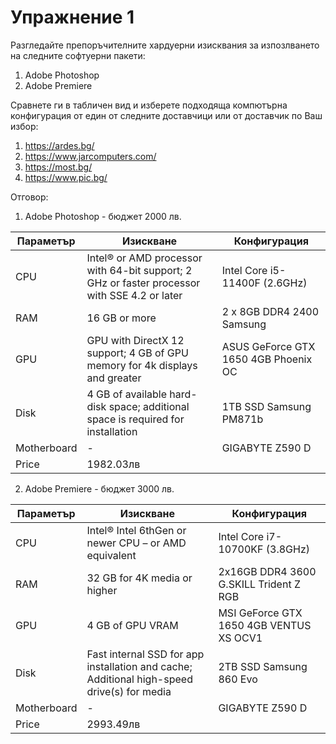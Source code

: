 # Упражнение 1 

Разгледайте препоръчителните хардуерни изисквания за изпозлването на следните софтуерни пакети:
1. Adobe Photoshop 
2. Adobe Premiere

Сравнете ги в табличен вид и изберете подходяща компютърна конфигурация от един от следните доставчици или от доставчик по Ваш избор:
1. https://ardes.bg/
2. https://www.jarcomputers.com/
3. https://most.bg/
4. https://www.pic.bg/


Отговор:

1. Adobe Photoshop - бюджет 2000 лв. 

Параметър | Изискване | Конфигурация
------------ | -------------| -------------
CPU | Intel® or AMD processor with 64-bit support; 2 GHz or faster processor with SSE 4.2 or later | Intel Core i5-11400F (2.6GHz) 
RAM | 16 GB or more | 2 x 8GB DDR4 2400 Samsung
GPU | GPU with DirectX 12 support; 4 GB of GPU memory for 4k displays and greater | ASUS GeForce GTX 1650 4GB Phoenix OC
Disk | 4 GB of available hard-disk space; additional space is required for installation | 1TB SSD Samsung PM871b
Motherboard | - | GIGABYTE Z590 D
Price | 1982.03лв

2. Adobe Premiere - бюджет 3000 лв. 

Параметър | Изискване | Конфигурация
------------ | -------------| -------------
CPU |  Intel® Intel 6thGen or newer CPU – or AMD equivalent | Intel Core i7-10700KF (3.8GHz)
RAM | 32 GB for 4K media or higher | 2x16GB DDR4 3600 G.SKILL Trident Z RGB
GPU | 4 GB of GPU VRAM | MSI GeForce GTX 1650 4GB VENTUS XS OCV1
Disk | Fast internal SSD for app installation and cache; Additional high-speed drive(s) for media | 2TB SSD Samsung 860 Evo
Motherboard | - | GIGABYTE Z590 D
Price | 2993.49лв

